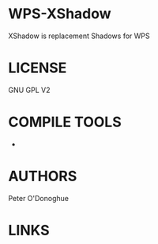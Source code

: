 WPS-XShadow
===========
XShadow is  replacement Shadows for WPS

LICENSE
===========
GNU GPL V2

COMPILE TOOLS
===========
*

AUTHORS
===========
Peter O'Donoghue 

LINKS
===========